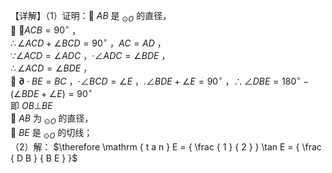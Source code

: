 【详解】（1）证明： $A B$ 是 $_ { \odot O }$ 的直径，  
 $\angle A C B = 9 0 ^ { \circ }$ ，  
$\therefore \angle A C D + \angle B C D = 9 0 ^ { \circ }$ ，$A C = A D$ ，  
$\because \angle A C D = \angle A D C$ ，$\cdot \angle A D C = \angle B D E$ ，  
$\therefore \angle A C D = \angle B D E$ ，  
 $\mathbf { \partial } \cdot B E = B C$ ，$\cdot \angle B C D = \angle E$ ，$. \angle B D E + \angle E = 9 0 ^ { \circ }$ ，$\therefore \angle D B E = 1 8 0 ^ { \circ } - \left( \angle B D E + \angle E \right) = 9 0 ^ { \circ }$   
即 $O B \bot B E$   
 $A B$ 为 $_ { \odot O }$ 的直径，  
 $B E$ 是 $_ { \odot O }$ 的切线；  
（2）解： $\therefore \mathrm { t a n } E = { \frac { 1 } { 2 } } \tan E = { \frac { D B } { B E } }$   
